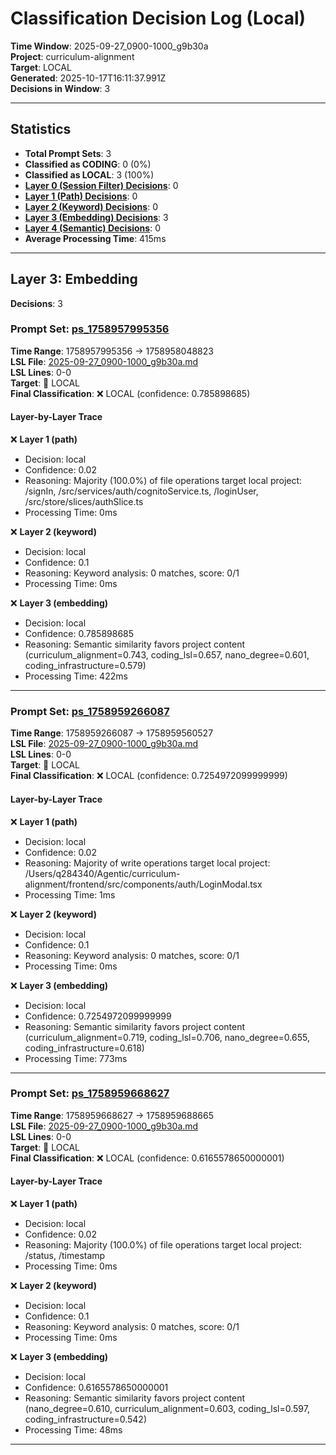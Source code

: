 # Classification Decision Log (Local)

**Time Window**: 2025-09-27_0900-1000_g9b30a<br>
**Project**: curriculum-alignment<br>
**Target**: LOCAL<br>
**Generated**: 2025-10-17T16:11:37.991Z<br>
**Decisions in Window**: 3

---

## Statistics

- **Total Prompt Sets**: 3
- **Classified as CODING**: 0 (0%)
- **Classified as LOCAL**: 3 (100%)
- **[Layer 0 (Session Filter) Decisions](#layer-0-session-filter)**: 0
- **[Layer 1 (Path) Decisions](#layer-1-path)**: 0
- **[Layer 2 (Keyword) Decisions](#layer-2-keyword)**: 0
- **[Layer 3 (Embedding) Decisions](#layer-3-embedding)**: 3
- **[Layer 4 (Semantic) Decisions](#layer-4-semantic)**: 0
- **Average Processing Time**: 415ms

---

## Layer 3: Embedding

**Decisions**: 3

### Prompt Set: [ps_1758957995356](../../history/2025-09-27_0900-1000_g9b30a.md#ps_1758957995356)

**Time Range**: 1758957995356 → 1758958048823<br>
**LSL File**: [2025-09-27_0900-1000_g9b30a.md](../../history/2025-09-27_0900-1000_g9b30a.md#ps_1758957995356)<br>
**LSL Lines**: 0-0<br>
**Target**: 📍 LOCAL<br>
**Final Classification**: ❌ LOCAL (confidence: 0.785898685)

#### Layer-by-Layer Trace

❌ **Layer 1 (path)**
- Decision: local
- Confidence: 0.02
- Reasoning: Majority (100.0%) of file operations target local project: /signIn, /src/services/auth/cognitoService.ts, /loginUser, /src/store/slices/authSlice.ts
- Processing Time: 0ms

❌ **Layer 2 (keyword)**
- Decision: local
- Confidence: 0.1
- Reasoning: Keyword analysis: 0 matches, score: 0/1
- Processing Time: 0ms

❌ **Layer 3 (embedding)**
- Decision: local
- Confidence: 0.785898685
- Reasoning: Semantic similarity favors project content (curriculum_alignment=0.743, coding_lsl=0.657, nano_degree=0.601, coding_infrastructure=0.579)
- Processing Time: 422ms

---

### Prompt Set: [ps_1758959266087](../../history/2025-09-27_0900-1000_g9b30a.md#ps_1758959266087)

**Time Range**: 1758959266087 → 1758959560527<br>
**LSL File**: [2025-09-27_0900-1000_g9b30a.md](../../history/2025-09-27_0900-1000_g9b30a.md#ps_1758959266087)<br>
**LSL Lines**: 0-0<br>
**Target**: 📍 LOCAL<br>
**Final Classification**: ❌ LOCAL (confidence: 0.7254972099999999)

#### Layer-by-Layer Trace

❌ **Layer 1 (path)**
- Decision: local
- Confidence: 0.02
- Reasoning: Majority of write operations target local project: /Users/q284340/Agentic/curriculum-alignment/frontend/src/components/auth/LoginModal.tsx
- Processing Time: 1ms

❌ **Layer 2 (keyword)**
- Decision: local
- Confidence: 0.1
- Reasoning: Keyword analysis: 0 matches, score: 0/1
- Processing Time: 0ms

❌ **Layer 3 (embedding)**
- Decision: local
- Confidence: 0.7254972099999999
- Reasoning: Semantic similarity favors project content (curriculum_alignment=0.719, coding_lsl=0.706, nano_degree=0.655, coding_infrastructure=0.618)
- Processing Time: 773ms

---

### Prompt Set: [ps_1758959668627](../../history/2025-09-27_0900-1000_g9b30a.md#ps_1758959668627)

**Time Range**: 1758959668627 → 1758959688665<br>
**LSL File**: [2025-09-27_0900-1000_g9b30a.md](../../history/2025-09-27_0900-1000_g9b30a.md#ps_1758959668627)<br>
**LSL Lines**: 0-0<br>
**Target**: 📍 LOCAL<br>
**Final Classification**: ❌ LOCAL (confidence: 0.6165578650000001)

#### Layer-by-Layer Trace

❌ **Layer 1 (path)**
- Decision: local
- Confidence: 0.02
- Reasoning: Majority (100.0%) of file operations target local project: /status, /timestamp
- Processing Time: 0ms

❌ **Layer 2 (keyword)**
- Decision: local
- Confidence: 0.1
- Reasoning: Keyword analysis: 0 matches, score: 0/1
- Processing Time: 0ms

❌ **Layer 3 (embedding)**
- Decision: local
- Confidence: 0.6165578650000001
- Reasoning: Semantic similarity favors project content (nano_degree=0.610, curriculum_alignment=0.603, coding_lsl=0.597, coding_infrastructure=0.542)
- Processing Time: 48ms

---

